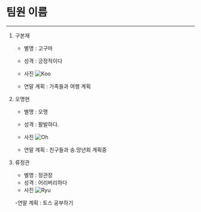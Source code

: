 # 팀원 이름

---
1. 구본재 
    - 별명 : 고구마
    - 성격 : 긍정적이다
    - 사진 
          ![Koo](https://github.com/quickview/ssafy_daejeon_4_6/blob/master/img/Koo.png)
          
        
      
    
    - 연말 계획 : 가족들과 여행 계획


2. 오명현 
    - 별명 : 오맹
    - 성격 : 활발하다.
    - 사진 
            ![Oh](https://github.com/quickview/ssafy_daejeon_4_6/blob/master/img/oh.png)
    
    - 연말 계획 : 친구들과 송.망년회 계획중
    

3. 류정관 
    - 별명 : 정관장
    - 성격 : 어리버리하다
    - 사진 
            ![Ryu](https://github.com/quickview/ssafy_daejeon_4_6/blob/master/img/ryu.jpg)
    
    -연말 계획 : 토스 공부하기
